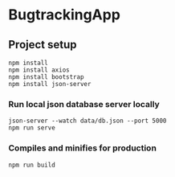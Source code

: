 # BugtrackingApp

## Project setup
```
npm install
npm install axios
npm install bootstrap
npm install json-server
```

### Run local json database server locally
```
json-server --watch data/db.json --port 5000
npm run serve
```

### Compiles and minifies for production
```
npm run build
```
